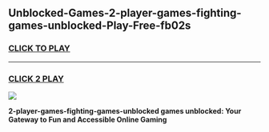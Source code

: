 
## Unblocked-Games-2-player-games-fighting-games-unblocked-Play-Free-fb02s
<h3>
<a href="https://premium76.site?title=2-player-games-fighting-games-unblocked&ref=10A">CLICK TO PLAY</a></h3>
<hr>

<h3>
<a href="https://premium76.site?title=2-player-games-fighting-games-unblocked&ref=10A">CLICK 2 PLAY</a>
  
</h3>

<a href="https://premium76.site?title=2-player-games-fighting-games-unblocked&ref=10A"><img src="https://clearcache.store/games.png"></a>


**2-player-games-fighting-games-unblocked games unblocked: Your Gateway to Fun and Accessible Online Gaming**
